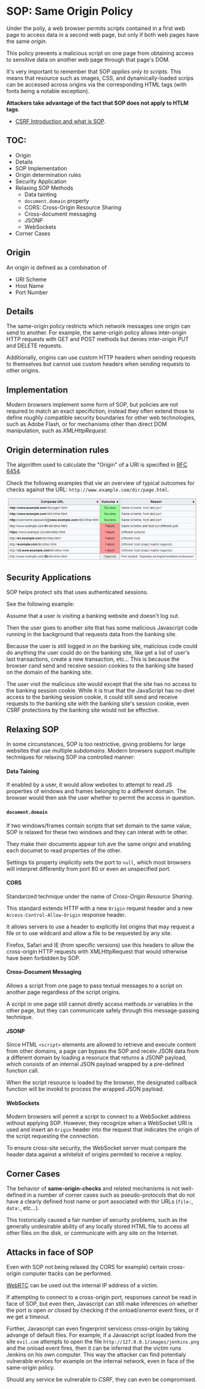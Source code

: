 # SOP: Same Origin Policy

Under the poliy, a web browser permits scripts contained in a first web page to access data in a second web page, but only if both web pages have the same _origin_.

This policy prevents a malicious script on one page from obtaining access to sensitive data on another web page through that page's DOM.

It's very important to remember that SOP _applies only to scripts_. This means that resource such as images, CSS, and dynamically-loaded scrips can be accessed across origins via the corresponding HTML tags (with fonts being a notable exception).

__Attackers take advantage of the fact that SOP does not apply to HTLM tags__.

* [CSRF Introduction and what is SOP](https://www.youtube.com/watch?v=KaEj_qZgiKY).

## TOC:

* Origin
* Details
* SOP Implementation 
* Origin determination rules
* Security Application
* Relaxing SOP Methods
  * Data tainting
  * `document.domain` property
  * CORS: Cross-Origin Resource Sharing
  * Cross-document messaging
  * JSONP
  * WebSockets
* Corner Cases

## Origin

An origin is defined as a combination of

* URI Scheme
* Host Name
* Port Number

## Details

The same-origin policy restricts which network messages one origin can send to another. For example, the same-origin policy allows inter-origin HTTP requests with GET and POST methods but denies inter-origin PUT and DELETE requests.

Additionally, origins can use custom HTTP headers when sending requests to themselves but cannot use custom headers when sending requests to other origins.

## Implementation

Modern browsers implement some form of SOP, but policies are not required to match an exact specifiction, instead they often extend those to define roughly compatible security boundaries for other web technologies, such as Adobe Flash, or for mechanisms other than direct DOM manipulation, such as _XMLHttpRequest_.

## Origin determination rules

The algorithm used to calculate the "Origin" of a URI is specified in [RFC 6454](https://tools.ietf.org/html/rfc6454).

Check the following examples that vie an overview of typical outcomes for checks against the URL: `http://www.example.com/dir/page.html`.

![origin algorithm](./origin-algorithm.png)

## Security Applications

SOP helps protect sits that uses authenticated sessions. 

See the following example:

Assume that a user is visiting a banking website and doesn't log out. 

Then the user goes to another site that has some malicious Javascript code running in the background that requests data from the banking site.

Because the user is still logged in on the banking site, malicious code could do anything the user could do on the banking site, like get a list of user's last transactions, create a new transaction, etc... This is because the browser cand send and receive session cookies to the banking site based on the domain of the banking site.

The user visit the malicious site would except that the site has no access to the banking session cookie. While it is true that the JavaScript has no diret access to the banking session cookie, it could still send and receive requests to the banking site with the banking site's session cookie, even CSRF protections by the banking site would not be effective.

## Relaxing SOP

In some circunstances, SOP is too restrictive, giving problems for large websites that use multiple _subdomains_. Modern browsers support multiple techniques for relaxing SOP ina controlled manner:

#### Data Taining

If enabled by a user, it would allow websites to attempt to read JS properties of windows and frames belonging to a different domain. The browser would then ask the user whether to permit the access in question.

#### `document.domain`

If two windows/frames contain scripts that set domain to the same value, SOP is relaxed for these two windows and they can interat with te other.

They make their documents appear toh ave the same origni and enabling each documet to read properties of the other.

Settings tis property implicitly sets the port to `null`, which most browsers will interpret differently from port 80 or even an unspecified port.

#### CORS

Standarized technique under the name of _Cross-Origin Resource Sharing_.

This standard extends HTTP with a new `Origin` request header and a new `Access-Control-Allow-Origin` response header.

It allows servers to use a header to explicitly list origins that may request a file or to use wildcard and allow a file to be requested by any site.

Firefox, Safari and IE (from specific versions) use this headers to allow the cross-origin HTTP requests with XMLHttpRequest that would otherwise have been forbidden by SOP.

#### Cross-Document Messaging

Allows a script from one page to pass textual messages to a script on another page regardless of the script origins.

A script in one page still cannot diretly access methods or variables in the other page, but they can communicate safely through this message-passing technique.

#### JSONP

Since HTML `<script>` elements are allowed to retrieve and execute content from other domains, a page can bypass the SOP and receiv JSON data from a different domain by loading a resoruce that returns a JSONP payload, which consists of an internal JSON payload wrapped by a pre-defined function call.

When the script resource is loaded by the browser, the designated callback function will be invokd to process the wrapped JSON payload.

#### WebSockets

Modern browsers will permit a script to connect to a WebSocket address without applying SOP. However, they recognize when a WebSocket URI is used and insert an `Origin` header into the request that indicates the origin of the script requesting the connection.

To ensure cross-site security, the WebSocket server must compare the header data against a whitelsit of origins permited to receive a reploy.

## Corner Cases

The behavior of __same-origin-checks__ and related mechanisms is not well-defined in a number of corner cases such as pseudo-protocols that do not have a clearly defined host name or port associated with thir URLs (`file:`, `data:`, etc...).

This historically caused a fair number of security problems, such as the generally undesirable ability of any locally stored HTML file to access all other files on the disk, or communicate with any site on the Internet.

## Attacks in face of SOP

Even with SOP not being relaxed (by CORS for example) certain cross-origin computer ttacks can be performed.

[WebRTC](https://en.wikipedia.org/wiki/WebRTC) can be used out the internal IP address of a victim.

If attempting to connect to a cross-origin port, responses cannot be read in face of SOP, but even then, Javascript can still make inferences on whether the port is open or closed by checking if the onload/onerror event fires, or if we get a timeout.

Further, Javascript can even fingerprint servicess cross-origin by taking advange of default files. For example, if a Javascript script loaded from the site `evil.com` attempts to open the file `http://127.0.0.1/images/jenkins.png` and the onload event fires, then it can be inferred that the victim runs Jenkins on his own computer. This way the attacker can find potentialy vulnerable ervices for example on the internal network, even in face of the same-origin policy.

Should any service be vulnerable to _CSRF_, they can even be compromised.